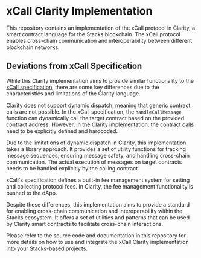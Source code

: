 # xCall Clarity Implementation

This repository contains an implementation of the xCall protocol in Clarity, a smart contract language for the Stacks blockchain. The xCall protocol enables cross-chain communication and interoperability between different blockchain networks.

## Deviations from xCall Specification

While this Clarity implementation aims to provide similar functionality to the [xCall specification](https://github.com/icon-project/xcall-multi/blob/main/docs/adr/xcall.md), there are some key differences due to the characteristics and limitations of the Clarity language.

Clarity does not support dynamic dispatch, meaning that generic contract calls are not possible. In the xCall specification, the `handleCallMessage` function can dynamically call the target contract based on the provided contract address. However, in the Clarity implementation, the contract calls need to be explicitly defined and hardcoded.

Due to the limitations of dynamic dispatch in Clarity, this implementation takes a library approach. It provides a set of utility functions for tracking message sequences, ensuring message safety, and handling cross-chain communication. The actual execution of messages on target contracts needs to be handled explicitly by the calling contract.

xCall's specification defines a built-in fee management system for setting and collecting protocol fees. In Clarity, the fee management functionality is pushed to the dApp.

Despite these differences, this implementation aims to provide a standard for enabling cross-chain communication and interoperability within the Stacks ecosystem. It offers a set of utilities and patterns that can be used by Clarity smart contracts to facilitate cross-chain interactions.

Please refer to the source code and documentation in this repository for more details on how to use and integrate the xCall Clarity implementation into your Stacks-based projects.
